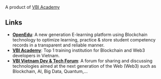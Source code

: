 A product of [VBI Academy](https://vbiacademy.edu.vn/)

## Links
- **[OpenEdu](https://openedu.net/)**: A new generation E-learning platform using Blockchain technology to optimize learning, practice & store student competency records in a transparent and reliable manner.
- **[VBI Academy](https://vbi.openedu.net/)**: Top 1 training institution for Blockchain and Web3 developers in Vietnam.
- **[VBI Vietnam Dev & Tech Forum](facebook.com/groups/vbivietnamdevtech)**: A forum for sharing and discussing technologies aimed at the next generation of the Web (Web3) such as Blockchain, AI, Big Data, Quantum,...
